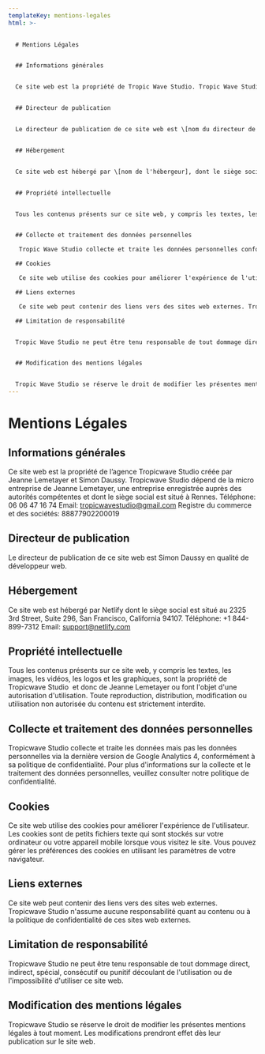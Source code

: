 ```yaml
---
templateKey: mentions-legales
html: >-
  

  # Mentions Légales


  ## Informations générales 


  Ce site web est la propriété de Tropic Wave Studio. Tropic Wave Studio est une société enregistrée auprès des autorités compétentes et dont le siège social est situé à 5. Téléphone: \[numéro de téléphone] Email: \[adresse email] Numéro d'identification fiscale: \[numéro d'identification fiscale] Registre du commerce et des sociétés: [numéro du registre du commerce


  ## Directeur de publication 


  Le directeur de publication de ce site web est \[nom du directeur de publication], en qualité de \[fonction du directeur de publication].


  ## Hébergement 


  Ce site web est hébergé par \[nom de l'hébergeur], dont le siège social est situé à \[adresse de l'hébergeur]. Téléphone: \[numéro de téléphone] Email: \[adresse email]


  ## Propriété intellectuelle 


  Tous les contenus présents sur ce site web, y compris les textes, les images, les vidéos, les logos et les graphiques, sont la propriété de Tropic Wave Studio ou font l'objet d'une autorisation d'utilisation. Toute reproduction, distribution, modification ou utilisation non autorisée du contenu est strictement interdite.


  ## Collecte et traitement des données personnelles

   Tropic Wave Studio collecte et traite les données personnelles conformément à sa politique de confidentialité. Pour plus d'informations sur la collecte et le traitement des données personnelles, veuillez consulter notre politique de confidentialité.

  ## Cookies

   Ce site web utilise des cookies pour améliorer l'expérience de l'utilisateur. Les cookies sont de petits fichiers texte qui sont stockés sur votre ordinateur ou votre appareil mobile lorsque vous visitez le site. Vous pouvez gérer les préférences des cookies en utilisant les paramètres de votre navigateur.

  ## Liens externes

   Ce site web peut contenir des liens vers des sites web externes. Tropic Wave Studio n'assume aucune responsabilité quant au contenu ou à la politique de confidentialité de ces sites web externes.

  ## Limitation de responsabilité 


  Tropic Wave Studio ne peut être tenu responsable de tout dommage direct, indirect, spécial, consécutif ou punitif découlant de l'utilisation ou de l'impossibilité d'utiliser ce site web.


  ## Modification des mentions légales 


  Tropic Wave Studio se réserve le droit de modifier les présentes mentions légales à tout moment. Les modifications prendront effet dès leur publication sur le site web.
---
```

# Mentions Légales

## Informations générales

Ce site web est la propriété de l’agence Tropicwave Studio créée par Jeanne Lemetayer et Simon Daussy. Tropicwave Studio dépend de la micro entreprise de Jeanne Lemetayer, une entreprise enregistrée auprès des autorités compétentes et dont le siège social est situé à Rennes. Téléphone: 06 06 47 16 74 Email: [tropicwavestudio@gmail.com](mailto:tropicwavestudio@gmail.com) Registre du commerce et des sociétés: 88877902200019

## Directeur de publication

Le directeur de publication de ce site web est Simon Daussy en qualité de développeur web.

## Hébergement

Ce site web est hébergé par Netlify dont le siège social est situé au 2325 3rd Street, Suite 296, San Francisco, California 94107. Téléphone: +1 844-899-7312 Email: support@netlify.com

## Propriété intellectuelle

Tous les contenus présents sur ce site web, y compris les textes, les images, les vidéos, les logos et les graphiques, sont la propriété de Tropicwave Studio  et donc de Jeanne Lemetayer ou font l'objet d'une autorisation d'utilisation. Toute reproduction, distribution, modification ou utilisation non autorisée du contenu est strictement interdite.

## Collecte et traitement des données personnelles

Tropicwave Studio collecte et traite les données mais pas les données personnelles via la dernière version de Google Analytics 4, conformément à sa politique de confidentialité. Pour plus d'informations sur la collecte et le traitement des données personnelles, veuillez consulter notre politique de confidentialité.

## Cookies

Ce site web utilise des cookies pour améliorer l'expérience de l'utilisateur. Les cookies sont de petits fichiers texte qui sont stockés sur votre ordinateur ou votre appareil mobile lorsque vous visitez le site. Vous pouvez gérer les préférences des cookies en utilisant les paramètres de votre navigateur.

## Liens externes

Ce site web peut contenir des liens vers des sites web externes. Tropicwave Studio n'assume aucune responsabilité quant au contenu ou à la politique de confidentialité de ces sites web externes.

## Limitation de responsabilité

Tropicwave Studio ne peut être tenu responsable de tout dommage direct, indirect, spécial, consécutif ou punitif découlant de l'utilisation ou de l'impossibilité d'utiliser ce site web.

## Modification des mentions légales

Tropicwave Studio se réserve le droit de modifier les présentes mentions légales à tout moment. Les modifications prendront effet dès leur publication sur le site web.